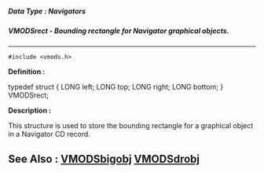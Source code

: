 ##### Data Type : Navigators
##### VMODSrect - Bounding rectangle for Navigator graphical objects.
---
```
#include <vmods.h>
```

**Definition :**

typedef struct {
   LONG left;
   LONG top;
   LONG right;
   LONG bottom;
} VMODSrect;

**Description :**

This structure is used to store the bounding rectangle for a graphical object in a Navigator CD record.


**See Also :**
[VMODSbigobj](/domino-c-api-docs/reference/Data/VMODSbigobj)
[VMODSdrobj](/domino-c-api-docs/reference/Data/VMODSdrobj)
---
